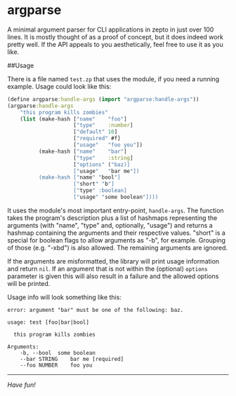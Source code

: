 # argparse

A minimal argument parser for CLI applications in zepto in just
over 100 lines. It is mostly thought of as a proof of concept, but
it does indeed work pretty well. If the API appeals to you
aesthetically, feel free to use it as you like.

##Usage

There is a file named `test.zp` that uses the module, if you need a
running example.
Usage could look like this:

```clojure
(define argparse:handle-args (import "argparse:handle-args"))
(argparse:handle-args
    "this program kills zombies"
    (list (make-hash ["name"    "foo"]
                     ["type"    :number]
                     ["default" 10]
                     ["required" #f]
                     ["usage"   "foo you"])
          (make-hash ["name"    "bar"]
                     ["type"    :string]
                     ["options" ("baz)]
                     ["usage"   "bar me"])
          (make-hash ["name" "bool"]
                     ["short" "b"]
                     ["type" :boolean]
                     ["usage" "some boolean"])))
```

It uses the module's most important entry-point, `handle-args`.
The function takes the program's description plus a list of hashmaps
representing the arguments (with "name", "type" and, optionally,
"usage") and returns a hashmap containing the arguments
and their respective values. "short" is a special for boolean flags
to allow arguments as "-b", for example. Grouping of those (e.g. "-xbd")
is also allowed. The remaining arguments are ignored.

If the arguments are misformatted, the library will print usage
information and return `nil`. If an argument that is not within
the (optional) `options` parameter is given this will also result
in a failure and the allowed options will be printed.

Usage info will look something like this:

```
error: argument "bar" must be one of the following: baz.

usage: test [foo|bar|bool]

  this program kills zombies

Arguments:
	-b, --bool	some boolean
	--bar STRING	bar me [required]
	--foo NUMBER	foo you
```

<hr/>

*Have fun!*
